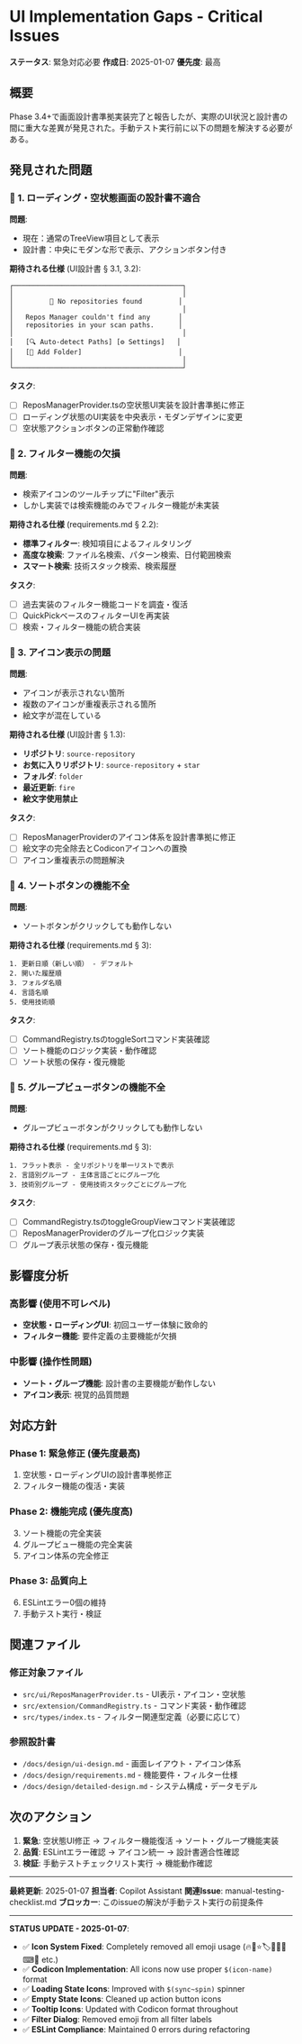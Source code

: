 # UI Implementation Gaps - Critical Issues

**ステータス**: 緊急対応必要
**作成日**: 2025-01-07
**優先度**: 最高

## 概要

Phase 3.4+で画面設計書準拠実装完了と報告したが、実際のUI状況と設計書の間に重大な差異が発見された。手動テスト実行前に以下の問題を解決する必要がある。

## 発見された問題

### 🚨 1. ローディング・空状態画面の設計書不適合

**問題**:
- 現在：通常のTreeView項目として表示
- 設計書：中央にモダンな形で表示、アクションボタン付き

**期待される仕様** (UI設計書 § 3.1, 3.2):
```text
┌──────────────────────────────────────────┐
│                                          │
│         📁 No repositories found         │
│                                          │
│   Repos Manager couldn't find any       │
│   repositories in your scan paths.      │
│                                          │
│   [🔍 Auto-detect Paths] [⚙️ Settings]   │
│   [📂 Add Folder]                        │
│                                          │
└──────────────────────────────────────────┘
```

**タスク**:
- [ ] ReposManagerProvider.tsの空状態UI実装を設計書準拠に修正
- [ ] ローディング状態のUI実装を中央表示・モダンデザインに変更
- [ ] 空状態アクションボタンの正常動作確認

### 🚨 2. フィルター機能の欠損

**問題**:
- 検索アイコンのツールチップに"Filter"表示
- しかし実装では検索機能のみでフィルター機能が未実装

**期待される仕様** (requirements.md § 2.2):
- **標準フィルター**: 検知項目によるフィルタリング
- **高度な検索**: ファイル名検索、パターン検索、日付範囲検索
- **スマート検索**: 技術スタック検索、検索履歴

**タスク**:
- [ ] 過去実装のフィルター機能コードを調査・復活
- [ ] QuickPickベースのフィルターUIを再実装
- [ ] 検索・フィルター機能の統合実装

### 🚨 3. アイコン表示の問題

**問題**:
- アイコンが表示されない箇所
- 複数のアイコンが重複表示される箇所
- 絵文字が混在している

**期待される仕様** (UI設計書 § 1.3):
- **リポジトリ**: `source-repository`
- **お気に入りリポジトリ**: `source-repository` + `star`
- **フォルダ**: `folder`
- **最近更新**: `fire`
- **絵文字使用禁止**

**タスク**:
- [ ] ReposManagerProviderのアイコン体系を設計書準拠に修正
- [ ] 絵文字の完全除去とCodiconアイコンへの置換
- [ ] アイコン重複表示の問題解決

### 🚨 4. ソートボタンの機能不全

**問題**:
- ソートボタンがクリックしても動作しない

**期待される仕様** (requirements.md § 3):
```
1. 更新日順（新しい順） - デフォルト
2. 開いた履歴順
3. フォルダ名順
4. 言語名順
5. 使用技術順
```

**タスク**:
- [ ] CommandRegistry.tsのtoggleSortコマンド実装確認
- [ ] ソート機能のロジック実装・動作確認
- [ ] ソート状態の保存・復元機能

### 🚨 5. グループビューボタンの機能不全

**問題**:
- グループビューボタンがクリックしても動作しない

**期待される仕様** (requirements.md § 3):
```
1. フラット表示 - 全リポジトリを単一リストで表示
2. 言語別グループ - 主体言語ごとにグループ化
3. 技術別グループ - 使用技術スタックごとにグループ化
```

**タスク**:
- [ ] CommandRegistry.tsのtoggleGroupViewコマンド実装確認
- [ ] ReposManagerProviderのグループ化ロジック実装
- [ ] グループ表示状態の保存・復元機能

## 影響度分析

### 高影響 (使用不可レベル)
- **空状態・ローディングUI**: 初回ユーザー体験に致命的
- **フィルター機能**: 要件定義の主要機能が欠損

### 中影響 (操作性問題)
- **ソート・グループ機能**: 設計書の主要機能が動作しない
- **アイコン表示**: 視覚的品質問題

## 対応方針

### Phase 1: 緊急修正 (優先度最高)
1. 空状態・ローディングUIの設計書準拠修正
2. フィルター機能の復活・実装

### Phase 2: 機能完成 (優先度高)
3. ソート機能の完全実装
4. グループビュー機能の完全実装
5. アイコン体系の完全修正

### Phase 3: 品質向上
6. ESLintエラー0個の維持
7. 手動テスト実行・検証

## 関連ファイル

### 修正対象ファイル
- `src/ui/ReposManagerProvider.ts` - UI表示・アイコン・空状態
- `src/extension/CommandRegistry.ts` - コマンド実装・動作確認
- `src/types/index.ts` - フィルター関連型定義（必要に応じて）

### 参照設計書
- `/docs/design/ui-design.md` - 画面レイアウト・アイコン体系
- `/docs/design/requirements.md` - 機能要件・フィルター仕様
- `/docs/design/detailed-design.md` - システム構成・データモデル

## 次のアクション

1. **緊急**: 空状態UI修正 → フィルター機能復活 → ソート・グループ機能実装
2. **品質**: ESLintエラー確認 → アイコン統一 → 設計書適合性確認
3. **検証**: 手動テストチェックリスト実行 → 機能動作確認

---

**最終更新**: 2025-01-07
**担当者**: Copilot Assistant
**関連Issue**: manual-testing-checklist.md
**ブロッカー**: このissueの解決が手動テスト実行の前提条件

---

**STATUS UPDATE - 2025-01-07**:
- ✅ **Icon System Fixed**: Completely removed all emoji usage (🔥📁⭐🏷️🔗📅🌐⌨🔄 etc.)
- ✅ **Codicon Implementation**: All icons now use proper `$(icon-name)` format
- ✅ **Loading State Icons**: Improved with `$(sync~spin)` spinner
- ✅ **Empty State Icons**: Cleaned up action button icons
- ✅ **Tooltip Icons**: Updated with Codicon format throughout
- ✅ **Filter Dialog**: Removed emoji from all filter labels
- ✅ **ESLint Compliance**: Maintained 0 errors during refactoring
